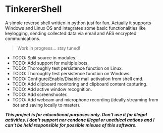 # TinkererShell
A simple reverse shell written in python just for fun.
Actually it supports Windows and Linux OS and integrates some basic functionalities like keylogging, sending collected data via email and AES encrypted communications.

> Work in progress... stay tuned!


* TODO: Split source in modules.
* TODO: Add support for multiple bots.
* TODO: Thoroughly test persistence function on Linux.
* TODO: Thoroughly test persistence function on Windows.
* TODO: Configure/Enable/Disable mail activation from shell cmd.
* TODO: Add clipboard monitoring and clipboard content capturing.
* TODO: Add active window recognition.
* TODO: Add screenshooter.
* TODO: Add webcam and microphone recording (ideally streaming from bot and saving locally to master).


**_This project is for educational purposes only. Don't use it for illegal activities. I don't support nor condone illegal or unethical actions and I can't be held responsible for possible misuse of this software._**
